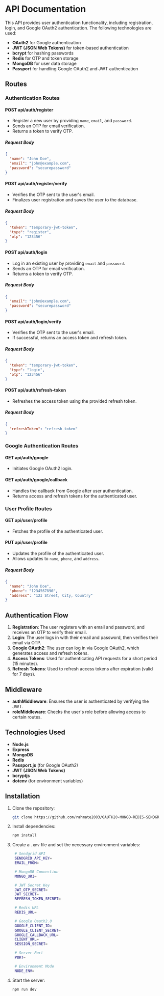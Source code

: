 # API Documentation

This API provides user authentication functionality, including registration, login, and Google OAuth2 authentication. The following technologies are used:

- **OAuth2** for Google authentication
- **JWT (JSON Web Tokens)** for token-based authentication
- **bcrypt** for hashing passwords
- **Redis** for OTP and token storage
- **MongoDB** for user data storage
- **Passport** for handling Google OAuth2 and JWT authentication

## Routes

### Authentication Routes

#### POST api/auth/register

- Register a new user by providing `name`, `email`, and `password`.
- Sends an OTP for email verification.
- Returns a token to verify OTP.

##### Request Body

```json
{
  "name": "John Doe",
  "email": "john@example.com",
  "password": "securepassword"
}
```

#### POST api/auth/register/verify

- Verifies the OTP sent to the user's email.
- Finalizes user registration and saves the user to the database.

##### Request Body

```json
{
  "token": "temporary-jwt-token",
  "type": "register",
  "otp": "123456"
}
```

#### POST api/auth/login

- Log in an existing user by providing `email` and `password`.
- Sends an OTP for email verification.
- Returns a token to verify OTP.

##### Request Body

```json
{
  "email": "john@example.com",
  "password": "securepassword"
}
```

#### POST api/auth/login/verify

- Verifies the OTP sent to the user's email.
- If successful, returns an access token and refresh token.

##### Request Body

```json
{
  "token": "temporary-jwt-token",
  "type": "login",
  "otp": "123456"
}
```

#### POST api/auth/refresh-token

- Refreshes the access token using the provided refresh token.

##### Request Body

```json
{
  "refreshToken": "refresh-token"
}
```

### Google Authentication Routes

#### GET api/auth/google

- Initiates Google OAuth2 login.

#### GET api/auth/google/callback

- Handles the callback from Google after user authentication.
- Returns access and refresh tokens for the authenticated user.

### User Profile Routes

#### GET api/user/profile

- Fetches the profile of the authenticated user.

#### PUT api/user/profile

- Updates the profile of the authenticated user.
- Allows updates to `name`, `phone`, and `address`.

##### Request Body

```json
{
  "name": "John Doe",
  "phone": "1234567890",
  "address": "123 Street, City, Country"
}
```

## Authentication Flow

1. **Registration**: The user registers with an email and password, and receives an OTP to verify their email.
2. **Login**: The user logs in with their email and password, then verifies their email via OTP.
3. **Google OAuth2**: The user can log in via Google OAuth2, which generates access and refresh tokens.
4. **Access Tokens**: Used for authenticating API requests for a short period (15 minutes).
5. **Refresh Tokens**: Used to refresh access tokens after expiration (valid for 7 days).

## Middleware

- **authMiddleware**: Ensures the user is authenticated by verifying the JWT.
- **roleMiddleware**: Checks the user's role before allowing access to certain routes.

## Technologies Used

- **Node.js**
- **Express**
- **MongoDB**
- **Redis**
- **Passport.js** (for Google OAuth2)
- **JWT (JSON Web Tokens)**
- **bcryptjs**
- **dotenv** (for environment variables)

## Installation

1. Clone the repository:

   ```bash
   git clone https://github.com/rahmate2003/OAUTH20-MONGO-REDIS-SENDGRID-API.git
   ```

2. Install dependencies:

   ```bash
   npm install
   ```

3. Create a `.env` file and set the necessary environment variables:

   ```bash
    # Sendgrid API
    SENDGRID_API_KEY=
    EMAIL_FROM=

    # MongoDB Connection
    MONGO_URI=

    # JWT Secret Key
    JWT_OTP_SECRET=
    JWT_SECRET=
    REFRESH_TOKEN_SECRET=

    # Redis URL
    REDIS_URL=

    # Google Oauth2.0
    GOOGLE_CLIENT_ID=
    GOOGLE_CLIENT_SECRET=
    GOOGLE_CALLBACK_URL=
    CLIENT_URL=
    SESSION_SECRET=

    # Server Port
    PORT=

    # Environment Mode
    NODE_ENV=

   ```

4. Start the server:
   ```bash
   npm run dev
   ```
